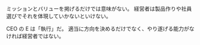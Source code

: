 ミッションとバリューを掲げるだけでは意味がない。
経営者は製品作りや社員選びでそれを体現していかないといけない。

CEO の E は「執行」だ。
適当に方向を決めるだけでなく、やり遂げる能力がなければ経営者ではない。
